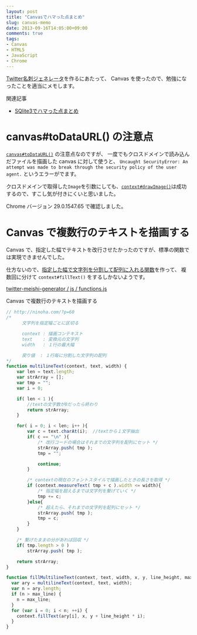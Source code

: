 ```yaml
---
layout: post
title: "Canvasでハマった点まとめ"
slug: canvas-memo
date: 2013-09-16T14:05:00+09:00
comments: true
tags:
- Canvas
- HTML5
- JavaScript
- Chrome
---
```


[Twitter名刺ジェネレータ](http://gam0022.net/app/tmg/)を作るにあたって、
Canvas を使ったので、勉強になったことを適当にメモします。

関連記事

* [SQlite3でハマった点まとめ](/blog/2013/09/16/sqlite3-memo/)


# canvas#toDataURL() の注意点

[`canvas#toDataURL()`](http://www.html5.jp/canvas/ref/HTMLCanvasElement/toDataURL.html) の注意点なのですが、
一度でもクロスドメインで読み込んだファイルを描画した canvas に対して使うと、
`Uncaught SecurityError: An attempt was made to break through the security policy of the user agent.` というエラーがでます。

クロスドメインで取得した`Image`を引数にしても、[`context#drawImage()`](http://www.html5.jp/canvas/ref/method/drawImage.html)は成功するので、すこし気が付きにくいと思いました。

Chrome バージョン 29.0.1547.65 で確認しました。

<!--more-->

# Canvas で複数行のテキストを描画する

Canvas で、指定した幅でテキストを改行させたかったのですが、標準の関数では実現できませんでした。

仕方ないので、[指定した幅で文字列を分割して配列に入れる関数](http://ninoha.com/?p=60)を作って、
複数回に分けて `context#fillText()` をするしかないようです。


[twitter-meishi-generator / js / functions.js](https://github.com/gam0022/twitter-meishi-generator/blob/master/js/functions.js)

Canvas で複数行のテキストを描画する
```js
// http://ninoha.com/?p=60
/*
      文字列を指定幅ごとに区切る

      context : 描画コンテキスト
      text    : 変換元の文字列
      width   : １行の最大幅

      戻り値  : １行毎に分割した文字列の配列
*/
function multilineText(context, text, width) {
    var len = text.length;
    var strArray = [];
    var tmp = "";
    var i = 0;

    if( len < 1 ){
        //textの文字数が0だったら終わり
        return strArray;
    }

    for( i = 0; i < len; i++ ){
        var c = text.charAt(i);  //textから１文字抽出
        if( c == "\n" ){
            /* 改行コードの場合はそれまでの文字列を配列にセット */
            strArray.push( tmp );
            tmp = "";

            continue;
        }

        /* contextの現在のフォントスタイルで描画したときの長さを取得 */
        if (context.measureText( tmp + c ).width <= width){
            /* 指定幅を超えるまでは文字列を繋げていく */
            tmp += c;
        }else{
            /* 超えたら、それまでの文字列を配列にセット */
            strArray.push( tmp );
            tmp = c;
        }
    }

    /* 繋げたままの分があれば回収 */
    if( tmp.length > 0 )
        strArray.push( tmp );

    return strArray;
}

function fillMultilineText(context, text, width, x, y, line_height, max_line) {
  var ary = multilineText(context, text, width);
  var n = ary.length;
  if (n > max_line) {
    n = max_line;
  }
  for (var i = 0; i < n; ++i) {
    context.fillText(ary[i], x, y + line_height * i);
  }
}
```
